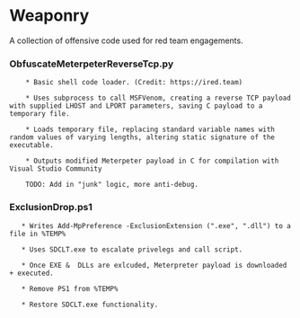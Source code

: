 # Weaponry

A collection of offensive code used for red team engagements. 

### ObfuscateMeterpeterReverseTcp.py
```
    * Basic shell code loader. (Credit: https://ired.team)

    * Uses subprocess to call MSFVenom, creating a reverse TCP payload with supplied LHOST and LPORT parameters, saving C payload to a temporary file.

    * Loads temporary file, replacing standard variable names with random values of varying lengths, altering static signature of the executable.

    * Outputs modified Meterpeter payload in C for compilation with Visual Studio Community

    TODO: Add in "junk" logic, more anti-debug.

```

### ExclusionDrop.ps1
```
   * Writes Add-MpPreference -ExclusionExtension (".exe", ".dll") to a file in %TEMP%
   
   * Uses SDCLT.exe to escalate privelegs and call script.
   
   * Once EXE &  DLLs are exlcuded, Meterpreter payload is downloaded + executed.
   
   * Remove PS1 from %TEMP%
   
   * Restore SDCLT.exe functionality.
   ```
